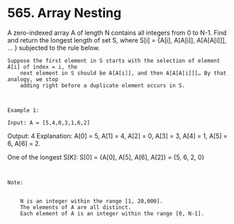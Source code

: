 # 565. Array Nesting

A zero-indexed array A of length N contains all integers from 0 to N-1. Find and return the
        longest length of set S, where S[i] = {A[i], A[A[i]], A[A[A[i]]], ... } subjected to the
        rule below.

    Suppose the first element in S starts with the selection of element A[i] of index = i, the
        next element in S should be A[A[i]], and then A[A[A[i]]]… By that analogy, we stop
        adding right before a duplicate element occurs in S.

     

    Example 1:

    Input: A = [5,4,0,3,1,6,2]
Output: 4
Explanation:
A[0] = 5, A[1] = 4, A[2] = 0, A[3] = 3, A[4] = 1, A[5] = 6, A[6] = 2.

One of the longest S[K]:
S[0] = {A[0], A[5], A[6], A[2]} = {5, 6, 2, 0}

     

    Note:

    
        N is an integer within the range [1, 20,000].
        The elements of A are all distinct.
        Each element of A is an integer within the range [0, N-1].
